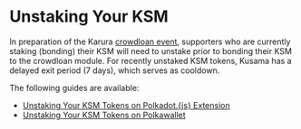 # Unstaking Your KSM

In preparation of the Karura [crowdloan event](https://wiki.acala.network/karura/crowdloan), supporters who are currently staking \(bonding\) their KSM will need to unstake prior to bonding their KSM to the crowdloan module. For recently unstaked KSM tokens, Kusama has a delayed exit period \(7 days\), which serves as cooldown. 

The following guides are available: 

* [Unstaking Your KSM Tokens on Polkadot.{js} Extension](https://wiki.acala.network/karura/ksm-address/unstaking-your-ksm-tokens-on-polkadot.-js-extension)
* [Unstaking Your KSM Tokens on Polkawallet](https://wiki.acala.network/karura/ksm-address/unstake-polkawallet)

